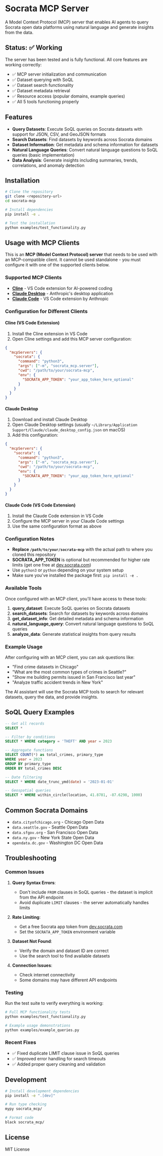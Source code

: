 # Socrata MCP Server

A Model Context Protocol (MCP) server that enables AI agents to query Socrata open data platforms using natural language and generate insights from the data.

## Status: ✅ Working

The server has been tested and is fully functional. All core features are working correctly:
- ✅ MCP server initialization and communication
- ✅ Dataset querying with SoQL
- ✅ Dataset search functionality  
- ✅ Dataset metadata retrieval
- ✅ Resource access (popular domains, example queries)
- ✅ All 5 tools functioning properly

## Features

- **Query Datasets**: Execute SoQL queries on Socrata datasets with support for JSON, CSV, and GeoJSON formats
- **Search Datasets**: Find datasets by keywords across Socrata domains
- **Dataset Information**: Get metadata and schema information for datasets
- **Natural Language Queries**: Convert natural language questions to SoQL queries (basic implementation)
- **Data Analysis**: Generate insights including summaries, trends, correlations, and anomaly detection

## Installation

```bash
# Clone the repository
git clone <repository-url>
cd socrata-mcp

# Install dependencies
pip install -e .

# Test the installation
python examples/test_functionality.py
```

## Usage with MCP Clients

This is an **MCP (Model Context Protocol) server** that needs to be used with an MCP-compatible client. It cannot be used standalone - you must configure it with one of the supported clients below.

### Supported MCP Clients

- **[Cline](https://github.com/cline/cline)** - VS Code extension for AI-powered coding
- **[Claude Desktop](https://claude.ai/desktop)** - Anthropic's desktop application
- **[Claude Code](https://marketplace.visualstudio.com/items?itemName=Anthropic.claude-vscode)** - VS Code extension by Anthropic

### Configuration for Different Clients

#### Cline (VS Code Extension)

1. Install the Cline extension in VS Code
2. Open Cline settings and add this MCP server configuration:

```json
{
  "mcpServers": {
    "socrata": {
      "command": "python3",
      "args": ["-m", "socrata_mcp.server"],
      "cwd": "/path/to/your/socrata-mcp",
      "env": {
        "SOCRATA_APP_TOKEN": "your_app_token_here_optional"
      }
    }
  }
}
```

#### Claude Desktop

1. Download and install Claude Desktop
2. Open Claude Desktop settings (usually `~/Library/Application Support/Claude/claude_desktop_config.json` on macOS)
3. Add this configuration:

```json
{
  "mcpServers": {
    "socrata": {
      "command": "python3",
      "args": ["-m", "socrata_mcp.server"],
      "cwd": "/path/to/your/socrata-mcp",
      "env": {
        "SOCRATA_APP_TOKEN": "your_app_token_here_optional"
      }
    }
  }
}
```

#### Claude Code (VS Code Extension)

1. Install the Claude Code extension in VS Code
2. Configure the MCP server in your Claude Code settings
3. Use the same configuration format as above

### Configuration Notes

- **Replace `/path/to/your/socrata-mcp`** with the actual path to where you cloned this repository
- **SOCRATA_APP_TOKEN** is optional but recommended for higher rate limits (get one free at [dev.socrata.com](https://dev.socrata.com/register))
- Use `python3` or `python` depending on your system setup
- Make sure you've installed the package first: `pip install -e .`

### Available Tools

Once configured with an MCP client, you'll have access to these tools:

1. **query_dataset**: Execute SoQL queries on Socrata datasets
2. **search_datasets**: Search for datasets by keywords across domains
3. **get_dataset_info**: Get detailed metadata and schema information
4. **natural_language_query**: Convert natural language questions to SoQL queries
5. **analyze_data**: Generate statistical insights from query results

### Example Usage

After configuring with an MCP client, you can ask questions like:

- "Find crime datasets in Chicago"
- "What are the most common types of crimes in Seattle?"
- "Show me building permits issued in San Francisco last year"
- "Analyze traffic accident trends in New York"

The AI assistant will use the Socrata MCP tools to search for relevant datasets, query the data, and provide insights.

## SoQL Query Examples

```sql
-- Get all records
SELECT *

-- Filter by conditions
SELECT * WHERE category = 'THEFT' AND year = 2023

-- Aggregate functions
SELECT COUNT(*) as total_crimes, primary_type
WHERE year = 2023
GROUP BY primary_type
ORDER BY total_crimes DESC

-- Date filtering
SELECT * WHERE date_trunc_ymd(date) = '2023-01-01'

-- Geospatial queries
SELECT * WHERE within_circle(location, 41.8781, -87.6298, 1000)
```

## Common Socrata Domains

- `data.cityofchicago.org` - Chicago Open Data
- `data.seattle.gov` - Seattle Open Data
- `data.sfgov.org` - San Francisco Open Data
- `data.ny.gov` - New York State Open Data
- `opendata.dc.gov` - Washington DC Open Data

## Troubleshooting

### Common Issues

1. **Query Syntax Errors**: 
   - Don't include `FROM` clauses in SoQL queries - the dataset is implicit from the API endpoint
   - Avoid duplicate `LIMIT` clauses - the server automatically handles limits

2. **Rate Limiting**:
   - Get a free Socrata app token from [dev.socrata.com](https://dev.socrata.com/register)
   - Set the `SOCRATA_APP_TOKEN` environment variable

3. **Dataset Not Found**:
   - Verify the domain and dataset ID are correct
   - Use the search tool to find available datasets

4. **Connection Issues**:
   - Check internet connectivity
   - Some domains may have different API endpoints

### Testing

Run the test suite to verify everything is working:

```bash
# Full MCP functionality tests
python examples/test_functionality.py

# Example usage demonstrations
python examples/example_queries.py
```

### Recent Fixes

- ✅ Fixed duplicate LIMIT clause issue in SoQL queries
- ✅ Improved error handling for search timeouts
- ✅ Added proper query cleaning and validation

## Development

```bash
# Install development dependencies
pip install -e ".[dev]"

# Run type checking
mypy socrata_mcp/

# Format code
black socrata_mcp/
```

## License

MIT License
